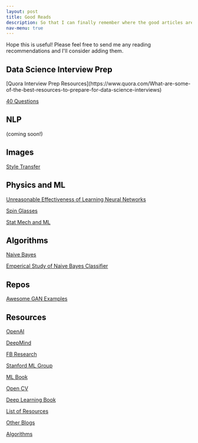 ```yaml
---
layout: post
title: Good Reads
description: So that I can finally remember where the good articles are....
nav-menu: true
---
```

<p>Hope this is useful!  Please feel free to send me any reading recommendations and I'll consider adding them.</p>


<h2> <font color="black"> Data Science Interview Prep</font> </h2>
[Quora Interview Prep Resources](https://www.quora.com/What-are-some-of-the-best-resources-to-prepare-for-data-science-interviews)

[40 Questions](https://www.analyticsvidhya.com/blog/2016/09/40-interview-questions-asked-at-startups-in-machine-learning-data-science/)

<h2> <font color="black"> NLP </font> </h2>

(coming soon!)

<h2> <font color="black"> Images </font> </h2>


[Style Transfer](https://arxiv.org/pdf/1508.06576.pdf)


<h2> <font color="black"> Physics and ML </font> </h2>

[Unreasonable Effectiveness of Learning Neural Networks](http://www.pnas.org/content/113/48/E7655.full)

[Spin Glasses](https://arxiv.org/abs/cond-mat/0505032)

[Stat Mech and ML](https://arxiv.org/pdf/1709.02470.pdf)


<h2> <font color="black"> Algorithms </font> </h2>


[Naive Bayes](https://link.springer.com/article/10.1007/s10994-017-5658-0)

[Emperical Study of Naive Bayes Classifier](https://www.cc.gatech.edu/~isbell/reading/papers/Rish.pdf)

<h2> <font color="black"> Repos </font> </h2>

[Awesome GAN Examples](https://github.com/nashory/gans-awesome-applications)

<h2> <font color="black"> Resources </font> </h2>


[OpenAI](https://openai.com/)

[DeepMind](https://deepmind.com/)

[FB Research](https://research.fb.com/)

[Stanford ML Group](https://stanfordmlgroup.github.io/)

[ML Book](https://github.com/rasbt/python-machine-learning-book)

[Open CV](https://www.learnopencv.com/)

[Deep Learning Book](https://www.deeplearningbook.org/)

[List of Resources](https://medium.com/machine-learning-in-practice/my-curated-list-of-ai-and-machine-learning-resources-from-around-the-web-9a97823b8524)

[Other Blogs](https://calculatedcontent.com/2015/03/25/why-does-deep-learning-work/)

[Algorithms](https://github.com/keon/algorithms)
